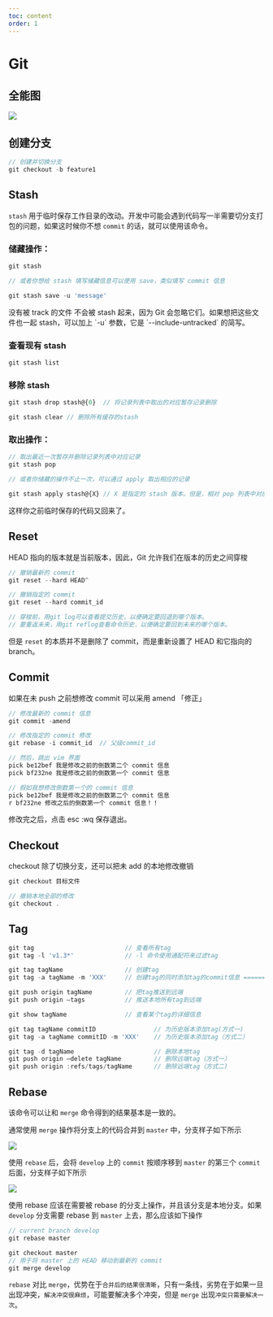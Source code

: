 ```yaml
---
toc: content
order: 1
---
```


# Git

## 全能图

![](https://t1.picb.cc/uploads/2019/09/09/gXSUxe.jpg)

## 创建分支

```js
// 创建并切换分支
git checkout -b feature1
```

## Stash

`stash` 用于临时保存工作目录的改动。开发中可能会遇到代码写一半需要切分支打包的问题，如果这时候你不想 `commit` 的话，就可以使用该命令。

<h3>储藏操作：</h3>

```js
git stash

// 或者你想给 stash 填写储藏信息可以使用 save，类似填写 commit 信息

git stash save -u 'message'
```

<Alert type='info'>
没有被 track 的文件 不会被 stash 起来，因为 Git 会忽略它们。如果想把这些文件也一起 stash，可以加上 `-u` 参数，它是 `--include-untracked` 的简写。
</Alert>

<h3>查看现有 stash </h3>

```js
git stash list
```

<h3>移除 stash </h3>

```js
git stash drop stash@{0}  // 将记录列表中取出的对应暂存记录删除

git stash clear // 删除所有缓存的stash
```

<h3>取出操作：</h3>

```js
// 取出最近一次暂存并删除记录列表中对应记录
git stash pop

// 或者你储藏的操作不止一次，可以通过 apply 取出相应的记录

git stash apply stash@{X} // X 是指定的 stash 版本。但是，相对 pop 列表中对应记录还在
```

这样你之前临时保存的代码又回来了。

## Reset

HEAD 指向的版本就是当前版本，因此，Git 允许我们在版本的历史之间穿梭

```js
// 撤销最新的 commit
git reset --hard HEAD^

// 撤销指定的 commit
git reset --hard commit_id

// 穿梭前，用git log可以查看提交历史，以便确定要回退到哪个版本。
// 要重返未来，用git reflog查看命令历史，以便确定要回到未来的哪个版本。
```

但是 `reset` 的本质并不是删除了 commit，而是重新设置了 HEAD 和它指向的 branch。

## Commit

如果在未 push 之前想修改 commit 可以采用 amend 「修正」

```js
// 修改最新的 commit 信息
git commit -amend

// 修改指定的 commit 修改
git rebase -i commit_id  // 父级commit_id

// 然后，跳出 vim 界面
pick be12bef 我是修改之前的倒数第二个 commit 信息
pick bf232ne 我是修改之前的倒数第一个 commit 信息

// 假如我想修改倒数第一个的 commit 信息
pick be12bef 我是修改之前的倒数第二个 commit 信息
r bf232ne 修改之后的倒数第一个 commit 信息！！
```

修改完之后，点击 esc :wq 保存退出。

<!-- 对于已经 push 的修改使用 revert。你希望撤销哪个 commit，就把它填在后面

``` js
git revert HEAD^
``` -->

## Checkout

checkout 除了切换分支，还可以把未 add 的本地修改撤销

```js
git checkout 目标文件

// 撤销本地全部的修改
git checkout .
```

## Tag

```js
git tag 						// 查看所有tag
git tag -l 'v1.3*'				// -l 命令使用通配符来过滤tag

git tag tagName 				// 创建tag
git tag -a tagName -m 'XXX'		// 创建tag的同时添加tag的commit信息 =======》很重要

git push origin tagName			// 把tag推送到远端
git push origin —tags			// 推送本地所有tag到远端

git show tagName				// 查看某个tag的详细信息

git tag tagName commitID				// 为历史版本添加tag(方式一)
git tag -a tagName commitID -m 'XXX'    // 为历史版本添加tag（方式二）

git tag -d tagName  					// 删除本地tag
git push origin —delete tagName			// 删除远端tag（方式一）
git push origin :refs/tags/tagName		// 删除远端tag（方式二)
```

## Rebase

该命令可以让和 `merge` 命令得到的结果基本是一致的。

通常使用 `merge` 操作将分支上的代码合并到 `master` 中，分支样子如下所示

![](https://t1.picb.cc/uploads/2019/09/09/gXjARg.md.png)

使用 `rebase` 后，会将 `develop` 上的 `commit` 按顺序移到 `master` 的第三个 `commit` 后面，分支样子如下所示

![](https://t1.picb.cc/uploads/2019/09/09/gXp4ST.png)

使用 rebase 应该在需要被 rebase 的分支上操作，并且该分支是本地分支。如果 `develop` 分支需要 rebase 到 `master` 上去，那么应该如下操作

```js
// current branch develop
git rebase master

git checkout master
// 用于将 master 上的 HEAD 移动到最新的 commit
git merge develop
```

`rebase` 对比 `merge`，优势在于`合并后的结果很清晰`，只有一条线，劣势在于如果一旦出现冲突，`解决冲突很麻烦`，可能要解决多个冲突，但是 `merge` 出现`冲突只需要解决一次`。
